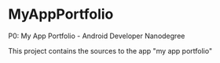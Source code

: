 # MyAppPortfolio
P0: My App Portfolio - Android Developer Nanodegree

This project contains the sources to the app "my app portfolio"
